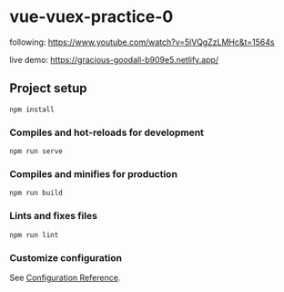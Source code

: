 # vue-vuex-practice-0

following: https://www.youtube.com/watch?v=5lVQgZzLMHc&t=1564s

live demo: https://gracious-goodall-b909e5.netlify.app/

##

## Project setup

```
npm install
```

### Compiles and hot-reloads for development

```
npm run serve
```

### Compiles and minifies for production

```
npm run build
```

### Lints and fixes files

```
npm run lint
```

### Customize configuration

See [Configuration Reference](https://cli.vuejs.org/config/).

